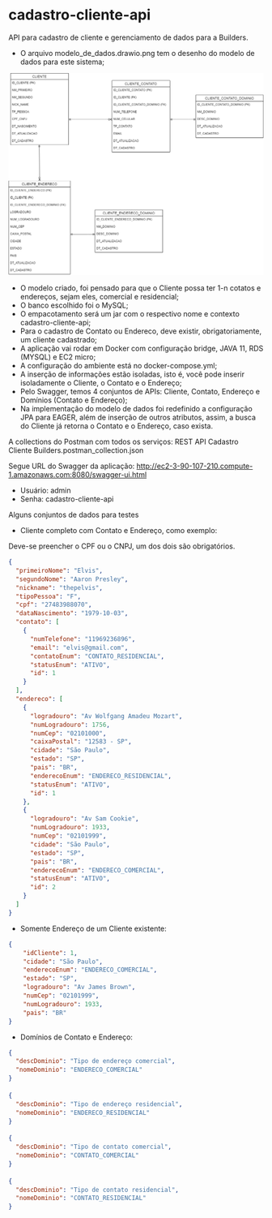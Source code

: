 # cadastro-cliente-api
API para cadastro de cliente e gerenciamento de dados para a Builders.

* O arquivo modelo_de_dados.drawio.png tem o desenho do modelo de dados para este sistema;

![alt text](https://github.com/itimes-digital/cadastro-cliente-api/blob/main/modelo_de_dados.drawio.png)

* O modelo criado, foi pensado para que o Cliente possa ter 1-n cotatos e endereços, sejam eles, comercial e residencial;
* O banco escolhido foi o MySQL;
* O empacotamento será um jar com o respectivo nome e contexto cadastro-cliente-api;
* Para o cadastro de Contato ou Endereco, deve existir, obrigatoriamente, um cliente cadastrado;
* A aplicação vai rodar em Docker com configuração bridge, JAVA 11, RDS (MYSQL) e EC2 micro;
* A configuração do ambiente está no docker-compose.yml;
* A inserção de informações estão isoladas, isto é, você pode inserir isoladamente o Cliente, o Contato e o Endereço;
* Pelo Swagger, temos 4 conjuntos de APIs: Cliente, Contato, Endereço e Domínios (Contato e Endereço);
* Na implementação do modelo de dados foi redefinido a configuração JPA para EAGER, além de inserção de outros atributos, assim, a busca do Cliente já retorna o Contato e o Endereço, caso exista.

A collections do Postman com todos os serviços: REST API Cadastro Cliente Builders.postman_collection.json

Segue URL do Swagger da aplicação: http://ec2-3-90-107-210.compute-1.amazonaws.com:8080/swagger-ui.html

* Usuário: admin
* Senha: cadastro-cliente-api

Alguns conjuntos de dados para testes

* Cliente completo com Contato e Endereço, como exemplo:

Deve-se preencher o CPF ou o CNPJ, um dos dois são obrigatórios.

```json
{
  "primeiroNome": "Elvis",
  "segundoNome": "Aaron Presley",
  "nickname": "thepelvis",
  "tipoPessoa": "F",
  "cpf": "27483988070",
  "dataNascimento": "1979-10-03",
  "contato": [
    {
      "numTelefone": "11969236896",
      "email": "elvis@gmail.com",
      "contatoEnum": "CONTATO_RESIDENCIAL",
      "statusEnum": "ATIVO",
      "id": 1
    }
  ],
  "endereco": [
    {
      "logradouro": "Av Wolfgang Amadeu Mozart",
      "numLogradouro": 1756,
      "numCep": "02101000",
      "caixaPostal": "12583 - SP",
      "cidade": "São Paulo",
      "estado": "SP",
      "pais": "BR",
      "enderecoEnum": "ENDERECO_RESIDENCIAL",
      "statusEnum": "ATIVO",
      "id": 1
    },
    {
      "logradouro": "Av Sam Cookie",
      "numLogradouro": 1933,
      "numCep": "02101999",
      "cidade": "São Paulo",
      "estado": "SP",
      "pais": "BR",
      "enderecoEnum": "ENDERECO_COMERCIAL",
      "statusEnum": "ATIVO",
      "id": 2
    }
  ]
}
```
* Somente Endereço de um Cliente existente:
```json
{
    "idCliente": 1,
    "cidade": "São Paulo",
    "enderecoEnum": "ENDERECO_COMERCIAL",
    "estado": "SP",
    "logradouro": "Av James Brown",
    "numCep": "02101999",
    "numLogradouro": 1933,
    "pais": "BR"
}
```
* Domínios de Contato e Endereço:
```json
{
  "descDominio": "Tipo de endereço comercial",
  "nomeDominio": "ENDERECO_COMERCIAL"
}

{
  "descDominio": "Tipo de endereço residencial",
  "nomeDominio": "ENDERECO_RESIDENCIAL"
}

{
  "descDominio": "Tipo de contato comercial",
  "nomeDominio": "CONTATO_COMERCIAL"
}

{
  "descDominio": "Tipo de contato residencial",
  "nomeDominio": "CONTATO_RESIDENCIAL"
}
```

